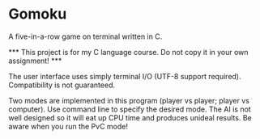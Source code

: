 # Gomoku
A five-in-a-row game on terminal written in C.

*** This project is for my C language course. Do not copy it in your own assignment! ***

The user interface uses simply terminal I/O (UTF-8 support required). Compatibility is not guaranteed.

Two modes are implemented in this program (player vs player; player vs computer). Use command line to specify the desired mode.
The AI is not well designed so it will eat up CPU time and produces unideal results. Be aware when you run the PvC mode!
